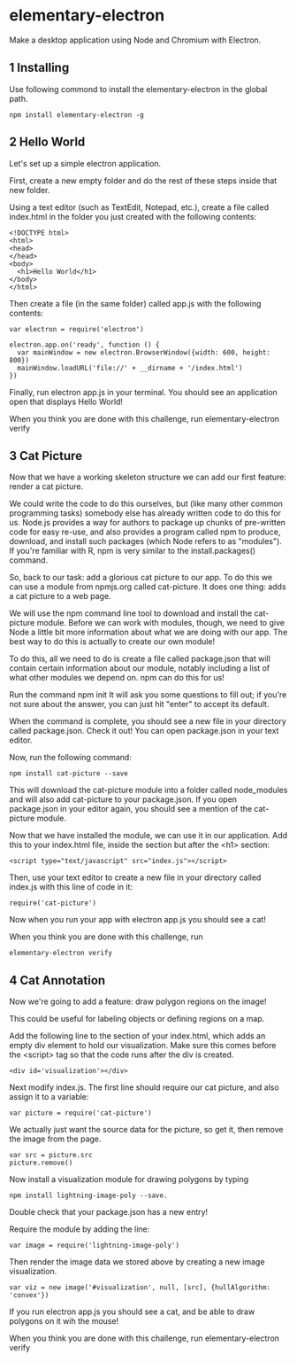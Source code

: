 # elementary-electron

Make a desktop application using Node and Chromium with Electron.

## 1 Installing

Use following commond to install the elementary-electron in the global path.

```
npm install elementary-electron -g
```

## 2 Hello World
Let's set up a simple electron application.

First, create a new empty folder and do the rest of these steps inside that new folder.

Using a text editor (such as TextEdit, Notepad, etc.), create a file called index.html in the folder you just created with the following contents:

```
<!DOCTYPE html>
<html>
<head>
</head>
<body>
  <h1>Hello World</h1>
</body>
</html>
```	

Then create a file (in the same folder) called app.js with the following contents:

```
var electron = require('electron')

electron.app.on('ready', function () {
  var mainWindow = new electron.BrowserWindow({width: 600, height: 800})
  mainWindow.loadURL('file://' + __dirname + '/index.html')
})
```

Finally, run electron app.js in your terminal. You should see an application open that displays Hello World!

When you think you are done with this challenge, run elementary-electron verify


## 3 Cat Picture
Now that we have a working skeleton structure we can add our first feature: render a cat picture.

We could write the code to do this ourselves, but (like many other common programming tasks) somebody else has already written code to do this for us. Node.js provides a way for authors to package up chunks of pre-written code for easy re-use, and also provides a program called npm to produce, download, and install such packages (which Node refers to as "modules"). If you're familiar with R, npm is very similar to the install.packages() command.

So, back to our task: add a glorious cat picture to our app. To do this we can use a module from npmjs.org called cat-picture. It does one thing: adds a cat picture to a web page.

We will use the npm command line tool to download and install the cat-picture module. Before we can work with modules, though, we need to give Node a little bit more information about what we are doing with our app. The best way to do this is actually to create our own module!

To do this, all we need to do is create a file called package.json that will contain certain information about our module, notably including a list of what other modules we depend on. npm can do this for us!

Run the command npm init It will ask you some questions to fill out; if you're not sure about the answer, you can just hit "enter" to accept its default.

When the command is complete, you should see a new file in your directory called package.json. Check it out! You can open package.json in your text editor. 

Now, run the following command: 
	
	npm install cat-picture --save

This will download the cat-picture module into a folder called node_modules and will also add cat-picture to your package.json. If you open package.json in your editor again, you should see a mention of the cat-picture module.

Now that we have installed the module, we can use it in our application. Add this to your index.html file, inside the <body> section but after the \<h1\> section:

	<script type="text/javascript" src="index.js"></script>

Then, use your text editor to create a new file in your directory called index.js with this line of code in it:

	require('cat-picture')

Now when you run your app with electron app.js you should see a cat!

When you think you are done with this challenge, run 

```
elementary-electron verify
```

## 4 Cat Annotation
Now we're going to add a feature: draw polygon regions on the image!

This could be useful for labeling objects or defining regions on a map.

Add the following line to the <body> section of your index.html, which adds an empty div element to hold our visualization. Make sure this comes before the \<script\> tag so that the code runs after the div is created.

```
<div id='visualization'></div>
```

Next modify index.js. The first line should require our cat picture, and also assign it to a variable: 

```
var picture = require('cat-picture')
```

We actually just want the source data for the picture, so get it, then remove the image from the page.

```
var src = picture.src
picture.remove()
```

Now install a visualization module for drawing polygons by typing 
	
	npm install lightning-image-poly --save.

Double check that your package.json has a new entry!

Require the module by adding the line:

	var image = require('lightning-image-poly')

Then render the image data we stored above by creating a new image visualization.

	var viz = new image('#visualization', null, [src], {hullAlgorithm: 'convex'})

If you run electron app.js you should see a cat, and be able to draw polygons on it wih the mouse!

When you think you are done with this challenge, run elementary-electron verify




